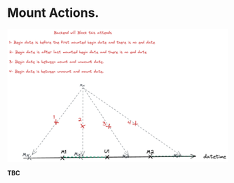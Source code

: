 <!--
SPDX-FileCopyrightText: 2022
- Kotyba Alhaj Taha <kotyba.alhaj-taha@ufz.de>
- Helmholtz Centre for Environmental Research GmbH - UFZ (UFZ, https://www.ufz.de)

SPDX-License-Identifier: EUPL-1.2
-->

# Mount Actions.

![Blocked mounting action](./images/sms_mounting.png)


**TBC**